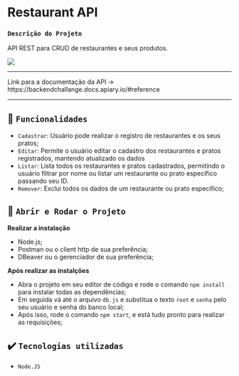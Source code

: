 # Restaurant API

### `Descrição do Projeto`
API REST para CRUD de restaurantes e seus produtos.

<p align="left">
    <img src="https://img.shields.io/badge/Status-Em desenvolvimento-yellow?style=for-the-badge"/>   
</p>

<hr />
Link para a documentação da API -> https://backendchallange.docs.apiary.io/#reference
<hr />

## :hammer: `Funcionalidades`
- `Cadastrar`: Usuário pode realizar o registro de restaurantes e os seus pratos;
- `Editar`: Permite o usuário editar o cadastro dos restaurantes e pratos registrados, mantendo atualizado os dados
- `Listar`: Lista todos os restaurantes e pratos cadastrados, permitindo o usuário filtrar por nome ou listar um restaurante ou prato específico passando seu ID.
- `Remover`: Exclui todos os dados de um restaurante ou prato específico;

## :hammer: `Abrir e Rodar o Projeto`
**Realizar a instalação**
- Node.js;
- Postman ou o client http de sua preferência;
- DBeaver ou o gerenciador de sua preferência;

**Após realizar as instalções**
- Abra o projeto em seu editor de código e rode o comando
  `npm install` para instalar todas as dependências;
- Em seguida vá até o arquivo `db.js` e substitua o texto `root` e `senha` pelo seu usuário e senha do banco local;
- Após isso, rode o comando `npm start`, e está tudo pronto para realizar as requisições; 

## ✔️ `Tecnologias utilizadas`
- `Node.JS`
